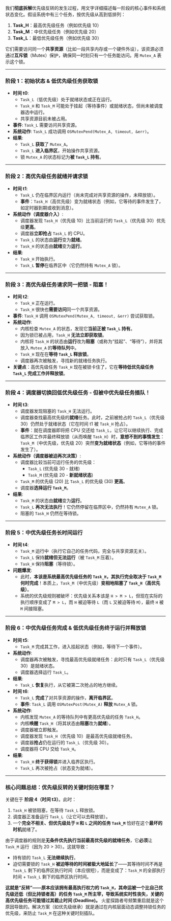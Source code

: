 我们**彻底拆解**优先级反转的发生过程，用文字详细描述每一阶段的核心事件和系统状态变化。假设系统中有三个任务，按优先级从高到低排列：

1.  **Task_H**：最高优先级任务（例如优先级 10）
2.  **Task_M**：中优先级任务（例如优先级 20）
3.  **Task_L**：最低优先级任务（例如优先级 30）

它们需要访问同一个**共享资源**（比如一段共享内存或一个硬件外设），该资源必须通过**互斥锁**（Mutex）保护，确保同一时刻只有一个任务能访问。用 `Mutex_A` 表示这个锁。

---

### **阶段 1：初始状态 & 低优先级任务获取锁**
*   **时间 t0**:
    *   `Task_L`（低优先级）处于就绪状态或正在运行。
    *   `Task_H` 和 `Task_M` 可能处于挂起（等待事件）或就绪状态，但尚未被调度器选中运行。
    *   共享资源目前未被占用。
*   **事件**: `Task_L` 需要访问共享资源。
*   **系统动作**: `Task_L` 成功调用 `OSMutexPend(Mutex_A, timeout, &err)`。
*   **结果**:
    *   `Task_L` **获取**了 `Mutex_A`。
    *   `Task_L` **进入临界区**，开始操作共享资源。
    *   锁 `Mutex_A` 的状态标记为**被 `Task_L` 持有**。

---

### **阶段 2：高优先级任务就绪并请求锁**
*   **时间 t1**:
    *   `Task_L` 仍在临界区内运行（尚未完成对共享资源的操作，未释放锁）。
    *   **事件**：`Task_H`（高优先级）变为就绪状态（例如，它等待的事件发生了，如定时器到期或收到消息）。
*   **系统动作（调度器介入）**:
    *   调度器发现 `Task_H`（优先级 10）比当前运行的 `Task_L`（优先级 30）优先级**更高**。
    *   调度器**立即抢占** `Task_L` 的 CPU。
    *   `Task_L` 的状态由**运行**变为**就绪**。
    *   `Task_H` 的状态由**就绪**变为**运行**。
*   **结果**:
    *   `Task_H` 开始执行。
    *   `Task_L` **暂停**在临界区中（它仍然持有 `Mutex_A` 锁）。

---

### **阶段 3：高优先级任务请求同一把锁 - 阻塞！**
*   **时间 t2**:
    *   `Task_H` 正在运行。
    *   `Task_H` 很快也**需要访问**同一个共享资源。
*   **事件**: `Task_H` 调用 `OSMutexPend(Mutex_A, timeout, &err)` 尝试获取锁。
*   **系统动作**:
    *   内核检查 `Mutex_A` 的状态，发现它**当前正被 `Task_L` 持有**。
    *   因为锁已被占用，`Task_H` **无法立即获取锁**。
    *   内核将 `Task_H` 的状态由**运行**改为**阻塞**（或称为“挂起”、“等待”），并将其放入 `Mutex_A` 的**等待队列**中。
    *   `Task_H` 现在在**等待 `Task_L` 释放锁**。
    *   调度器再次被触发，寻找新的就绪任务执行。
*   **关键点**：高优先级任务 `Task_H` 现在被锁卡住了，它在**等待低优先级任务 `Task_L` 完成工作并释放锁**。

---

### **阶段 4：调度器切换回低优先级任务 - 但被中优先级任务插队！**
*   **时间 t3**:
    *   调度器发现阻塞的 `Task_H` 无法运行。
    *   调度器查找最高优先级的**就绪**任务。此时，之前被抢占的 `Task_L`（优先级 30）仍然处于就绪状态（它在时间 t1 被 `Task_H` 抢占）。
    *   **事件**：就在调度器即将把 CPU 交还给 `Task_L`，让它可以继续执行、完成临界区工作并最终释放锁（从而唤醒 `Task_H`）时，**意想不到的事情发生**：`Task_M`（中优先级，优先级 20）突然**变为就绪状态**（例如，它等待的事件发生了）。
*   **系统动作（调度器被迫再次决策）**:
    *   调度器比较当前可运行任务的优先级：
        *   `Task_L` (优先级 30 - 就绪)
        *   `Task_M` (优先级 20 - **新就绪状态**)
    *   `Task_M` 的优先级 (20) 比 `Task_L` 的优先级 (30) **更高**。
    *   调度器**选择运行 `Task_M`**。
*   **结果**:
    *   `Task_M` 的状态由**就绪**变为**运行**。
    *   `Task_L` **再次无法执行**！它仍然停留在临界区中，仍然持有 `Mutex_A` 锁。
    *   阻塞的 `Task_H` 仍然在等待锁。

---

### **阶段 5：中优先级任务长时间运行**
*   **时间 t4**:
    *   `Task_M` 运行中（执行它自己的任务代码，完全与共享资源无关）。
    *   `Task_L` 保持**就绪但无法运行**（被 `Task_M` 压着）。
    *   `Task_H` 保持**阻塞**（等待锁）。
*   **问题爆发**:
    *   此时，**本该是系统最高优先级任务的 `Task_H`，其执行完全取决于 `Task_M` 何时完成**！本质上，`Task_M`（中优先级）**变相地阻塞了 `Task_H`（高优先级）**。
    *   系统的优先级规则被破坏：优先级关系本该是 `H > M > L`，但现在实际的执行顺序变成了 `M > L`，而 `H` 被迫等待 `L`（而 `L` 又被迫等待 `M`），最终 `H` 被 `M` 间接阻塞。

---

### **阶段 6：中优先级任务完成 & 低优先级任务终于运行并释放锁**
*   **时间 t5**:
    *   `Task_M` 完成其工作，进入挂起状态（例如，等待下一个事件）。
*   **系统动作**:
    *   调度器再次被触发，寻找最高优先级就绪任务：此时只有 `Task_L`（优先级 30）是就绪状态。
    *   调度器选择运行 `Task_L`。
*   **结果**:
    *   `Task_L` **恢复**执行，从它被第二次抢占的地方继续。
*   **时间 t6**:
    *   `Task_L` **完成**了对共享资源的操作，**离开临界区**。
    *   **事件**: `Task_L` 调用 `OSMutexPost(Mutex_A)` **释放** `Mutex_A` 锁。
*   **系统动作**:
    *   内核发现 `Mutex_A` 的等待队列中有更高优先级的任务 `Task_H`。
    *   内核**唤醒** `Task_H`（将其状态由**阻塞**改为**就绪**）。
    *   调度器被立即触发。
    *   调度器发现 `Task_H`（优先级 10）是最高优先级就绪任务。
    *   调度器**抢占**仍在运行的 `Task_L`（优先级 30）。
    *   调度器将 CPU 交给 `Task_H`。
*   **结果**:
    *   `Task_H` **终于获得锁**并进入临界区执行。
    *   `Task_L` 再次被抢占（状态变为就绪）。

---

### **核心问题总结：优先级反转的关键时刻在哪里？**

关键在于 **阶段 4（时间 t3）**。此时：

1.  `Task_H` 被锁阻塞，在等待 `Task_L` 释放锁。
2.  调度器正准备运行 `Task_L`（让它可以去释放锁）。
3.  一个**完全不相关、但优先级处于 `H` 和 `L` 之间的任务 `Task_M`** 恰好在这个**最坏的时机**就绪了。

由于调度器的规则是**无条件优先执行当前最高优先级的就绪任务**，它**必须**让 `Task_M` 运行（因为 20 > 30）。这就导致：

*   持有锁的 `Task_L` **无法继续执行**。
*   迫切需要锁的 `Task_H` **被迫等待的时间被极大地延长**了——其等待时间不再是 `Task_L` 剩下的临界区执行时间（本应很短），而是变成了：`Task_M` 的全部执行时间 + `Task_L` 剩下的临界区执行时间。

**这就是“反转”——原本应该拥有最高执行权力的 `Task_H`，其命运被一个比自己优先级还低（但比持锁者高）的任务 `Task_M` 所主宰，导致系统实时性丧失，关键的高优先级任务可能错过其截止时间 (Deadline)。** 火星探路者号频繁重启就是这个原因导致的。解决方案（如优先级继承）就是通过在内核层面动态调整持锁任务的优先级，来防止 `Task_M` 在这种关键时刻插队。